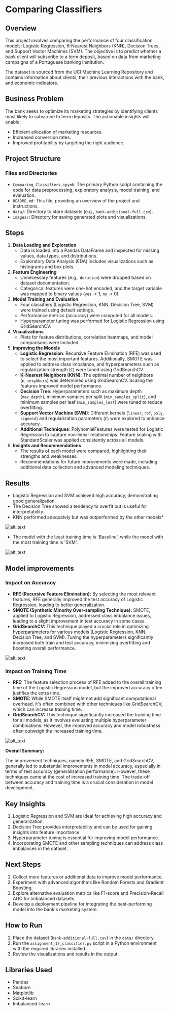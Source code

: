 # Comparing Classifiers


## **Overview**

This project involves comparing the performance of four classification models: Logistic Regression, K-Nearest Neighbors (KNN), Decision Trees, and Support Vector Machines (SVM).
The objective is to predict whether a bank client will subscribe to a term deposit, based on data from marketing campaigns of a Portuguese banking institution.

The dataset is sourced from the UCI Machine Learning Repository and contains information about clients, their previous interactions with the bank, and economic indicators.


## **Business Problem**

The bank seeks to optimize its marketing strategies by identifying clients most likely to subscribe to term deposits. The actionable insights will enable:



* Efficient allocation of marketing resources.
* Increased conversion rates.
* Improved profitability by targeting the right audience.


## **Project Structure**


### **Files and Directories**



* `Comparing_Classifiers.ipynb`: The primary Python script containing the code for data preprocessing, exploratory analysis, model training, and evaluation.
* `README.md`: This file, providing an overview of the project and instructions.
* `data/`: Directory to store datasets (e.g., `bank-additional-full.csv`).
* `images/`: Directory for saving generated plots and visualizations.


## **Steps**



1. **Data Loading and Exploration**
    * Data is loaded into a Pandas DataFrame and inspected for missing values, data types, and distributions.
    * Exploratory Data Analysis (EDA) includes visualizations such as histograms and box plots.
2. **Feature Engineering**
    * Unnecessary features (e.g., `duration`) were dropped based on dataset documentation.
    * Categorical features were one-hot encoded, and the target variable was mapped to binary values (`yes` -> 1, `no` -> 0).
3. **Model Training and Evaluation**
    * Four classifiers (Logistic Regression, KNN, Decision Tree, SVM) were trained using default settings.
    * Performance metrics (accuracy) were computed for all models.
    * Hyperparameter tuning was performed for Logistic Regression using GridSearchCV.
4. **Visualizations**
    * Plots for feature distributions, correlation heatmaps, and model comparisons were included.
5. **Improving the Models**
    * **Logistic Regression**: Recursive Feature Elimination (RFE) was used to select the most important features. Additionally, SMOTE was applied to address class imbalance, and hyperparameters such as regularization strength (`C`) were tuned using GridSearchCV.
    * **K-Nearest Neighbors (KNN)**: The optimal number of neighbors (`n_neighbors`) was determined using GridSearchCV. Scaling the features improved model performance.
    * **Decision Tree**: Hyperparameters such as maximum depth (`max_depth`), minimum samples per split (`min_samples_split`), and minimum samples per leaf (`min_samples_leaf`) were tuned to reduce overfitting.
    * **Support Vector Machine (SVM)**: Different kernels (`linear`, `rbf`, `poly`, `sigmoid`) and regularization parameters (`C`) were explored to enhance accuracy.
    * **Additional Techniques**: PolynomialFeatures were tested for Logistic Regression to capture non-linear relationships. Feature scaling with StandardScaler was applied consistently across all models.
6. **Insights and Recommendations**
    * The results of each model were compared, highlighting their strengths and weaknesses.
    * Recommendations for future improvements were made, including additional data collection and advanced modeling techniques.


## **Results**



* Logistic Regression and SVM achieved high accuracy, demonstrating good generalization.
* The Decision Tree showed a tendency to overfit but is useful for interpretability.
* KNN performed adequately but was outperformed by the other models*

![alt_text](images/image4.png "image_tooltip")

* The model with the least training time is 'Baseline', while the model with the most training time is 'SVM'.

![alt_text](images/image2.png "image_tooltip")




## **Model improvements**


### Impact on Accuracy



* **RFE (Recursive Feature Elimination):** By selecting the most relevant features, RFE generally improved the test accuracy of Logistic Regression, leading to better generalization.
* **SMOTE (Synthetic Minority Over-sampling Technique):** SMOTE, applied to Logistic Regression, addressed class imbalance issues, leading to a slight improvement in test accuracy in some cases.
* **GridSearchCV:** This technique played a crucial role in optimizing hyperparameters for various models (Logistic Regression, KNN, Decision Tree, and SVM). Tuning the hyperparameters significantly increased both train and test accuracy, minimizing overfitting and boosting overall performance.


![alt_text](images/image1.png "image_tooltip")



### Impact on Training Time



* **RFE:** The feature selection process of RFE added to the overall training time of the Logistic Regression model, but the improved accuracy often justifies the extra time.
* **SMOTE:** While SMOTE itself might not add significant computational overhead, it's often combined with other techniques like GridSearchCV, which can increase training time.
* **GridSearchCV:** This technique significantly increased the training time for all models, as it involves evaluating multiple hyperparameter combinations. However, the improved accuracy and model robustness often outweigh the increased training time.


![alt_text](images/image3.png "image_tooltip")


**Overall Summary:**

The improvement techniques, namely RFE, SMOTE, and GridSearchCV, generally led to substantial improvements in model accuracy, especially in terms of test accuracy (generalization performance). However, these techniques came at the cost of increased training time. The trade-off between accuracy and training time is a crucial consideration in model development.


## **Key Insights**



1. Logistic Regression and SVM are ideal for achieving high accuracy and generalization.
2. Decision Tree provides interpretability and can be used for gaining insights into feature importance.
3. Hyperparameter tuning is essential for improving model performance.
4. Incorporating SMOTE and other sampling techniques can address class imbalances in the dataset.


## **Next Steps**



1. Collect more features or additional data to improve model performance.
2. Experiment with advanced algorithms like Random Forests and Gradient Boosting.
3. Explore alternative evaluation metrics like F1-score and Precision-Recall AUC for imbalanced datasets.
4. Develop a deployment pipeline for integrating the best-performing model into the bank's marketing system.


## **How to Run**



1. Place the dataset (`bank-additional-full.csv`) in the `data/` directory.
2. Run the `assignment_17_classifier.py` script in a Python environment with the required libraries installed.
3. Review the visualizations and results in the output.


## **Libraries Used**



* Pandas
* Seaborn
* Matplotlib
* Scikit-learn
* Imbalanced-learn

